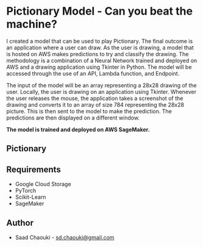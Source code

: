 # Pictionary Model - Can you beat the machine?


I created a model that can be used to play Pictionary. The final outcome is an application where a user can draw. As the user is drawing, a model that is hosted on AWS makes predictions to try and classify the drawing. The methodology is a combination of a Neural Network trained and deployed on AWS and a drawing application using Tkinter in Python. The model will be accessed through the use of an API, Lambda function, and Endpoint. 

The input of the model will be an array representing a 28x28 drawing of the user. Locally, the user is drawing on an application using Tkinter. Whenever the user releases the mouse, the application takes a screenshot of the drawing and converts it to an array of size 784 representing the 28x28 picture. This is then sent to the model to make the prediction. The predictions are then displayed on a different window.

**The model is trained and deployed on AWS SageMaker.**

## Pictionary



## Requirements
* Google Cloud Storage
* PyTorch
* Scikit-Learn
* SageMaker


## Author
* Saad Chaouki - sd.chaouki@gmail.com
